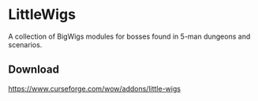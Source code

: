 # LittleWigs
A collection of BigWigs modules for bosses found in 5-man dungeons and scenarios.

## Download
https://www.curseforge.com/wow/addons/little-wigs

